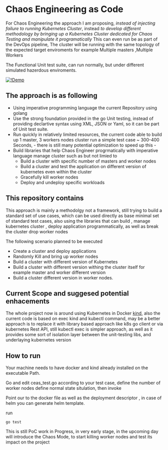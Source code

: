 # Chaos Engineering as Code 

For Chaos Engineering the approach I am proposing, *instead of injecting failure to running Kubernetes Cluster*, instead *to develop different methodology by bringing up a Kubernetes Cluster dedicated for Chaos Testing and manipulate it programatically*
This can even run be as part of the DevOps pipeline, 
The cluster will be running with the same topology of the expected target enviroments for example  Multiple masters ,Multiple Workers

The Functional Unit test suite, can run normally, but under different simulated hazerdous enviroments.

[![!Demp](https://img.youtube.com/vi/moMnHb8y0U8/0.jpg)](https://www.youtube.com/watch?v=moMnHb8y0U8)

## The approach is as following 
- Using imperative programming language the current Repository using golang
- Use the strong foundation provided in the go Unit testing, instead of providing declartive syntax using XML, JSON or Yaml, so it can be part of Unit test suite.
- Run quickly in relatively limited resources, the current code able to build up 1 master, 3 workers nodes cluster run a simple test case ~  300-400 Seconds, - there is still many potential optimization to speed up this - 
- Build libraries that help Chaos Engineer progrmatically with imperative language manage cluster such as but not limied to 
  - Build a cluster with specific number of masters and worker nodes
  - Build a cluster and test the application on different version of kubernetes even within the cluster 
  - Gracefully kill worker nodes
  - Deploy and undeploy specific workloads


## This repository contains

This approach is mainly a methodolgy not a framework, still trying to build a standard set of use cases, which can be used directly as base minimal set of standard test cases, also using the libraries that can build , manage kubernetes cluster , deploy application programmatically, as well as break the cluster drop worker nodes


The following scenario planned to be executed 
- Create a cluster and deploy applications
- Randomly Kill and bring up worker nodes 
- Build a cluster with different version of Kubernetes 
- Build a cluster with different version withing the cluster itself for example master and worker different version
- Build a cluster different version in worker nodes.

## Current Scope and suggesed potential enhacements

The whole project now is around using Kubernetes in Docker [kind](https://kind.sigs.k8s.io/docs/user/quick-start/), also the current code is based on  exec kind and kubectl command, may be a better approach is to replace it with library based approach like k8s go client or via kubernetes Rest API, still kubectl exec is simpler approach, as well as it provides some sort of isolation layer between the unit-testing libs, and underlaying kubernetes version

## How to run 
Your machine needs to have docker and kind already installed on the executable Path.

Go and edit ceas_test.go according to your test case, define the number of worker nodes 
define normal state situlation, then invoke 

Point our to the docker file as well as the deployment descriptor , in case of helm you can generate helm template.

run 
```
go test
```

This is still PoC work in Progress, in very early stage, in the upcoming day will introduce the Chaos Mode, to start killing worker nodes and test its impact on the  project
